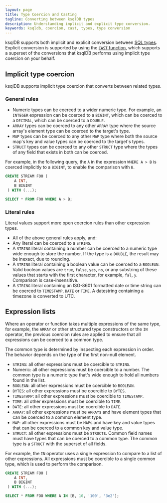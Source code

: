 ```yaml
---
layout: page
title: Type Coercion and Casting
tagline: Converting between ksqlDB types
description: Understanding implicit and explicit type conversion.
keywords: ksqldb, coercion, cast, types, type conversion
---
```


ksqlDB supports both implicit and explicit conversion between [SQL types](/reference/sql/data-types).
Explicit conversion is supported by using the [`CAST` function](scalar-functions.md#cast), which
supports a superset of the conversions that ksqlDB performs using implicit type
coercion on your behalf.

## Implicit type coercion

ksqlDB supports implicit type coercion that converts between related types. 

### General rules

* Numeric types can be coerced to a wider numeric type. For example, an
  `INTEGER` expression can be coerced to a `BIGINT`, which can be coerced to a
  `DECIMAL`, which can be coerced to a `DOUBLE`.
* `ARRAY` types can be coerced to any other `ARRAY` type where the source
  array's element type can be coerced to the target's type.
* `MAP` types can be coerced to any other `MAP` type where both the source
  map's key and value types can be coerced to the target's types. 
* `STRUCT` types can be coerced to any other `STRUCT` type where the types of
  any field that exists in both can be coerced.

For example, in the following query, the `A` in the expression `WHERE A > B`
is coerced implicitly to a `BIGINT`, to enable the comparison with `B`.

```sql
CREATE STREAM FOO (
    A INT,
    B BIGINT
 ) WITH (...);

SELECT * FROM FOO WHERE A > B; 
```

### Literal rules 

Literal values support more open coercion rules than other expression types.

* All of the above general rules apply, and:
* Any literal can be coerced to a `STRING`.
* A `STRING` literal containing a number can be coerced to a numeric type wide
  enough to store the number. If the type is a `DOUBLE`, the result may be
  inexact, due to rounding.
* A `STRING` literal containing a boolean value can be coerced to a `BOOLEAN`.
  Valid boolean values are `true`, `false`, `yes`, `no`, or any substring of
  these values that starts with the first character, for example, `fal`, `y`.
  Comparison is case-insensitive.
* A `STRING` literal containing an ISO-8601 formatted date or time string can be coerced
  to `TIMESTAMP`, `DATE` or `TIME`. A datestring containing a timezone is converted to UTC.

## Expression lists

Where an operator or function takes multiple expressions of the same type, for
example, the `ARRAY` or other structured type constructors or the `IN` operator,
the previous coercion rules are applied to ensure that all expressions can be
coerced to a common type.

The common type is determined by inspecting each expression in order. The
behavior depends on the type of the first non-null element.

 * `STRING`: all other expressions must be coercible to `STRING`.
 * Numeric: all other expressions must be coercible to a number. The common
   type is a numeric type that's wide enough to hold all numbers found in the
   list.
 * `BOOLEAN`: all other expressions must be coercible to `BOOLEAN`.
 * `BYTES`: all other expressions must be coercible to `BYTES`.
 * `TIMESTAMP`: all other expressions must be coercible to `TIMESTAMP`.
 * `TIME`: all other expressions must be coercible to `TIME`.
 * `DATE`: all other expressions must be coercible to `DATE`.
 * `ARRAY`: all other expressions must be `ARRAY`s and have element types that
   can be coerced to a common element type.
 * `MAP`: all other expressions must be `MAP`s and have key and value types
   that can be coerced to a common key and value type. 
 * `STRUCT`: all other expressions must be `STRUCT`s. Common field names must
   have types that can be coerced to a common type. The common type is a `STRUCT`
   with the superset of all fields.
 
For example, the `IN` operator uses a single expression to compare to a list
of other expressions. All expressions must be coercible to a single common type,
which is used to perform the comparison.

```sql
CREATE STREAM FOO (
    A INT,
    B BIGINT
 ) WITH (...);

SELECT * FROM FOO WHERE A IN [B, 10, '100', '3e2']; 
```

